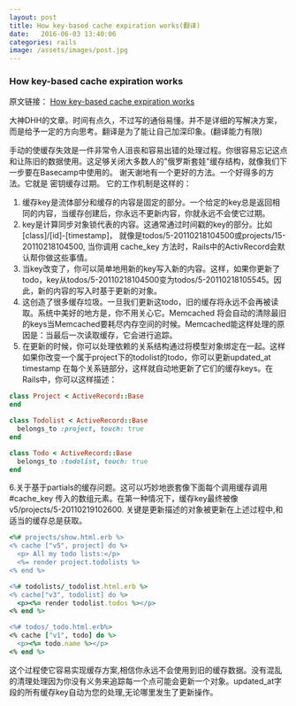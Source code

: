 ```yaml
---
layout: post
title: How key-based cache expiration works(翻译)
date:   2016-06-03 13:40:06
categories: rails
image: /assets/images/post.jpg
---
```


### How key-based cache expiration works

原文链接： [How key-based cache expiration works](https://signalvnoise.com/posts/3113-how-key-based-cache-expiration-works)

大神DHH的文章。时间有点久，不过写的通俗易懂。并不是详细的写解决方案，而是给予一定的方向思考。翻译是为了能让自己加深印象。(翻译能力有限)

手动的使缓存失效是一件非常令人沮丧和容易出错的处理过程。你很容易忘记这点和让陈旧的数据使用。这足够关闭大多数人的"俄罗斯套娃"缓存结构，就像我们下一步要在Basecamp中使用的。
谢天谢地有一个更好的方法。一个好得多的方法。它就是 密钥缓存过期。 它的工作机制是这样的：

1. 缓存key是流体部分和缓存的内容是固定的部分。一个给定的key总是返回相同的内容，当缓存创建后，你永远不更新内容，你就永远不会使它过期。
2. key是计算同步对象锁代表的内容。这通常通过时间戳的key的部分。比如  [class]/[id]-[timestamp]， 就像是todos/5-20110218104500或projects/15-20110218104500, 当你调用 cache_key 方法时，Rails中的ActivRecord会默认帮你做这些事情。
3. 当key改变了，你可以简单地用新的key写入新的内容。这样，如果你更新了todo，key从todos/5-20110218104500变为todos/5-20110218105545。因此，新的内容的写入时基于更新的对象。
4. 这创造了很多缓存垃圾。一旦我们更新这todo，旧的缓存将永远不会再被读取。系统中美好的地方是，你不用关心它。Memcached 将会自动的清除最旧的keys当Memcached要耗尽内存空间的时候。Memcached能这样处理的原因是：当最后一次读取缓存，它会进行追踪。
5. 在更新的时候，你可以处理依赖的关系结构通过将模型对象绑定在一起。这样如果你改变一个属于project下的todolist的todo，你可以更新updated_at timestamp 在每个关系链部分，这样就自动地更新了它们的缓存keys。在Rails中，你可以这样描述：

```ruby
class Project < ActiveRecord::Base
end

class Todolist < ActiveRecord::Base
  belongs_to :project, touch: true
end

class Todo < ActiveRecord::Base
  belongs_to :todolist, touch: true
end

```

6.关于基于partials的缓存问题。这可以巧妙地嵌套像下面每个调用缓存调用 #cache_key 传入的数组元素。在第一种情况下，缓存key最终被像 v5/projects/5-20110219102600.
关键是更新描述的对象被更新在上述过程中,和适当的缓存总是获取。


```ruby
<%# projects/show.html.erb %>
<% cache ["v5", project] do %>
  <p> All my todo lists:</p>
  <%= render project.todolists %>
<% end %>

<%# todolists/_todolist.html.erb %>
<% cache["v3", todolist] do %>
  <p><%= render todolist.todos %></p>
<% end %>

<%# todos/_todo.html.erb%>
<% cache ["v1", todo] do %>
  <p><%= todo.name %></p>
<% end %>

```

这个过程使它容易实现缓存方案,相信你永远不会使用到旧的缓存数据。没有混乱的清理处理因为你没有义务来追踪每一个点可能会更新一个对象。updated_at字段的所有缓存key自动为您的处理,无论哪里发生了更新操作。


 